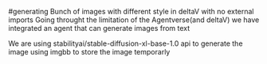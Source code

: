 #generating Bunch of images with different style in deltaV with no external imports
Going throught the limitation of the Agentverse(and deltaV) we have integrated an agent that can generate images from text

We are using stabilityai/stable-diffusion-xl-base-1.0 api to generate the image 
using imgbb to store the image temporarly

